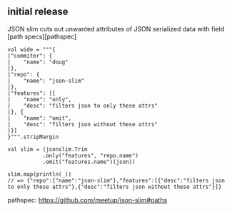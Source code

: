 ## initial release

JSON slim cuts out unwanted attributes of JSON serialized data with field [path specs][pathspec]

    val wide = """{
    |"commiter": {
    |    "name": "doug"
    |},
    |"repo": {
    |    "name": "json-slim"
    |},
    |"features": [{
    |    "name": "only",
    |    "desc": "filters json to only these attrs"
    |}, {
    |    "name": "omit",
    |    "desc": "filters json without these attrs"
    |}]
    }""".stripMargin

    val slim = (jsonslim.Trim
               .only("features", "repo.name")
               .omit("features.name")(json))

    slim.map(println(_))
    // => {"repo":{"name":"json-slim"},"features":[{"desc":"filters json to only these attrs"},{"desc":"filters json without these attrs"}]}

pathspec: https://github.com/meetup/json-slim#paths